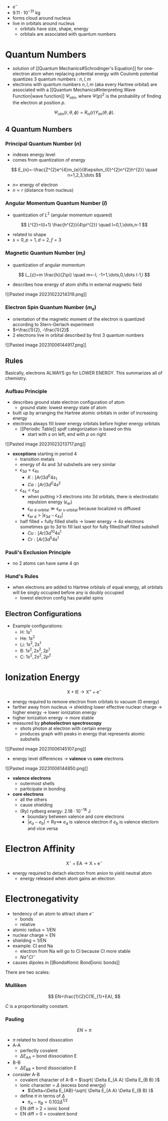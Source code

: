 - $e^{-}$
- $9.11\cdot 10^{-31}\text{ kg}$
- forms cloud around nucleus
- live in orbitals around nucleus
	- orbitals have size, shape, energy
	- orbitals are associated with quantum numbers

# Quantum Numbers

- solution of [[Quantum Mechanics#Schrodinger's Equation]] for one-electron atom when replacing potential energy with Coulomb potential quantizes 3 quantum numbers : $n,l,m$
- electrons with quantum numbers $n,l,m$ (aka every Hartree orbital) are associated with a [[Quantum Mechanics#Interpreting Wave Function|wave function]] $\Psi_{nlm}$, where $\Psi(p)^{2}$ is the probability of finding the electron at position $p$.

$$
\Psi_{nlm}(r,\theta,\phi)=R_{nl}(r)Y_{lm}(\theta,\phi).
$$




## 4 Quantum Numbers

### Principal Quantum Number ($n$)

- indexes energy level 
- comes from quantization of energy

$$
E_{n}=-\frac{Z^{2}e^{4}m_{e}}{8\epsilon_{0}^{2}n^{2}h^{2}} \quad n=1,2,3,\dots
$$

- $n \propto$ energy of electron
- $n \propto r$ (distance from nucleus)

### Angular Momentum Quantum Number ($l$)

- quantization of $L^{2}$ (angular momentum squared)

$$
L^{2}=l(l+1) \frac{h^{2}}{4\pi^{2}} \quad l=0,1,\dots,n-1
$$

- related to shape
- $s=0,p=1,d=2,f=3$ 

### Magnetic Quantum Number ($m_{l}$)

- quantization of angular momentum 

$$
L_{z}=m \frac{h}{2\pi} \quad m=-l, -1+1,\dots,0,\dots l-1,l
$$

- describes how energy of atom shifts in external magnetic field
 
![[Pasted image 20231023214319.png]]

### Electron Spin Quantum Number ($m_{s}$)

- orientation of the magnetic moment of the electron is quantized according to Stern-Gerlach experiment
- $+\frac{1}{2}, -\frac{1}{2}$
- 2 electrons live in orbital described by first 3 quantum numbers

![[Pasted image 20231006144917.png]]

## Rules 

Basically, electrons ALWAYS go for LOWER ENERGY. This summarizes all of chemistry.

### Aufbau Principle

- describes ground state electron configuration of atom
	- ground state: lowest energy state of atom
- built up by arranging the Hartree atomic orbitals in order of increasing energy
- electrons always fill lower energy orbitals before higher energy orbitals
	- [[Periodic Table]] spdf categorization is based on this
		- start with $s$ on left, end with $p$ on right

![[Pasted image 20231023213717.png]]

- **exceptions** starting in period 4
	- transition metals
	- energy of $4s$ and $3d$ subshells are very similar
	- $\epsilon_{3d}< \epsilon_{4s}$
		- $K:[Ar]3d^{0}4s_{1}$
		- $Ca:[Ar]3d^{0}4s^{2}$
	- $\epsilon_{4s} < \epsilon_{3d}$
		- when putting >3 electrons into 3d orbitals, there is electrostatic repulsion energy ($\epsilon_{\text{er}}$)
		- $\epsilon_{\text{er d-orbital}} \gg \epsilon_{\text{er s-orbital}}$ because localized vs diffused
		- $\epsilon_{\text{er d}} > |\epsilon_{3d} - \epsilon_{4s}|$
	- half filled + fully filled shells -> lower energy -> $4s$ electrons sometimes go to $3d$ to fill last spot for fully filled/half filled subshell
		- $Cu: [Ar]3d^{10}4s ^{1}$
		- $Cr: [Ar]3d^{5}4s ^{1}$

### Pauli's Exclusion Principle

- no 2 atoms can have same 4 qn

### Hund's Rules

- when electrons are added to Hartree orbitals of equal energy, all orbitals will be singly occupied before any is doubly occupied
	- lowest electron config has parallel spins

## Electron Configurations

- Example configurations:
	- H: $1s ^{1}$
	- He: $1s^{2}$
	- Li: $1s^{2}, 2s ^{1}$
	- B: $1s^{2}, 2s^{2}, 2p^{1}$
	- C: $1s^{2}, 2s^{2}, 2p^{2}$

# Ionization Energy

$$
\text{X} + \text{IE} \to \text{X}^{+} + \text{e}^{-}
$$

- energy required to remove electron from orbitals to vacuum (0 energy)
- farther away from nucleus -> shielding lower effective nuclear charge -> higher energy -> lower ionization energy
- higher ionization energy -> more stable
- measured by **photoelectron spectroscopy**
	- shots photon at electron with certain energy
	- produces graph with peaks in energy that represents atomic subshells
 
![[Pasted image 20231006145107.png]]

- energy level differences $\to$ **valence** vs **core** electrons

![[Pasted image 20231006144850.png]]

- **valence electrons**
	- outermost shells
	- participate in bonding
- **core electrons**
	- all the others
	- cause shielding
	- (Ry) rydberg energy: $2.18\cdot {10}^{-18}$ J
		- boundary between valence and core electrons
		- $|e_{a}-e_{b}| < \text{Ry} \implies$ $e_{a}$ is valence electron if $e_{b}$ is valence electorn and vice versa

# Electron Affinity

$$
\text{X}^{-} + \text{EA} \to \text{X} + \text{e}^{-}
$$

- energy required to detach electron from anion to yield neutral atom
	- energy released when atom gains an electron

# Electronegativity

- tendency of an atom to attract share $e^{-}$
	- bonds
	- relative
- atomic radius $\propto$ 1/EN
- nuclear charge $\propto$ EN
- shielding $\propto$ 1/EN
- example: Cl and Na
	- electron from Na will go to Cl because Cl more stable
	- $Na^{+}Cl^{-}$
- causes dipoles in [[Bonds#Ionic Bond|ionic bonds]]

There are two scales:

### Mulliken

$$
EN=\frac{1}{2}C(1E_{1}+EA),
$$

$C$ is a proportionality constant.

### Pauling

$$
EN=\pi
$$

- $\pi$ related to bond dissocation
- A-A
	- perfectly covalent
	- $\Delta E_{AA}$ = bond dissociation E
- B-B
	- $\Delta E_{BB}$ = bond dissociation E
- consider A-B
	- covalent character of A-B = $\sqrt{ \Delta E_{A A} \Delta E_{B B} }$
	- ionic character = $\Delta$ (excess bond energy)
		- $\Delta=\Delta E_{AB}-\sqrt{ \Delta E_{A A} \Delta E_{B B} }$
	- define $\pi$ in terms of $\Delta$
		- $\pi_{A}-\pi_{B}=0.102\Delta^{1/2}$
	- EN diff > 2 = ionic bond
	- EN diff = 0 = covalent bond